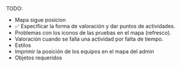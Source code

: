 TODO: 
- Mapa sigue posicion
- ✅ Especificar la forma de valoración y dar puntos de actividades. 
- Problemas con los iconos de las pruebas en el mapa (refresco).
- Valoración cuando se falla una actividad por falta de tiempo.
- Estilos
- Imprimir la posición de los equipos en el mapa del admin
- Objetos requeridos
